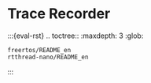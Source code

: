 # Trace Recorder

:::{eval-rst}
.. toctree::
    :maxdepth: 3
    :glob:

    freertos/README_en
    rtthread-nano/README_en
:::

